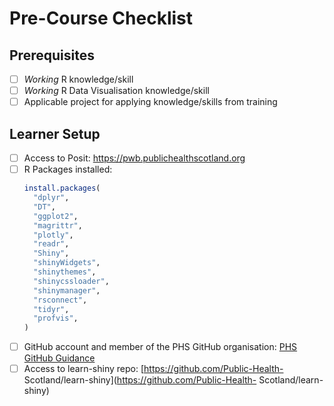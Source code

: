 # Pre-Course Checklist

## Prerequisites

- [ ] *Working* R knowledge/skill
- [ ] *Working* R Data Visualisation knowledge/skill
- [ ] Applicable project for applying knowledge/skills from training

## Learner Setup

- [ ] Access to Posit: https://pwb.publichealthscotland.org
- [ ] R Packages installed:
  ```R
  install.packages(
    "dplyr",
    "DT",
    "ggplot2",
    "magrittr",
    "plotly",
    "readr",
    "Shiny",
    "shinyWidgets",
    "shinythemes",
    "shinycssloader",
    "shinymanager",
    "rsconnect",
    "tidyr",
    "profvis",
  )
  ```
- [ ] GitHub account and member of the PHS GitHub organisation: [PHS GitHub Guidance](https://public-health-scotland.github.io/knowledge-base/docs/Version%20Control?doc=GitHub%20Guidance.md)
- [ ] Access to learn-shiny repo: [https://github.com/Public-Health- Scotland/learn-shiny](https://github.com/Public-Health- Scotland/learn-shiny)
